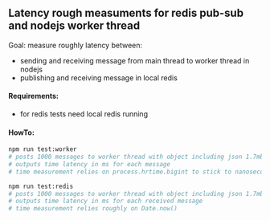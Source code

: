 ## Latency rough measuments for redis pub-sub and nodejs worker thread

Goal: measure roughly latency between:

- sending and receiving message from main thread to worker thread in nodejs
- publishing and receiving message in local redis

#### Requirements:

- for redis tests need local redis running

#### HowTo:

```bash
npm run test:worker
# posts 1000 messages to worker thread with object including json 1.7mb
# outputs time latency in ms for each message
# time measurement relies on process.hrtime.bigint to stick to nanoseconds

npm run test:redis
# posts 1000 messages to worker thread with object including json 1.7mb
# outputs time latency in ms for each received message
# time measurement relies roughly on Date.now()
```
